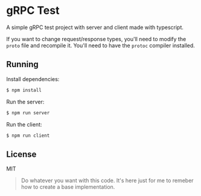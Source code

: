# gRPC Test

A simple gRPC test project with server and client made with typescript.

If you want to change request/response types, you'll need to modify the `proto` file and recompile it. You'll need to have the `protoc` compiler installed.

## Running

Install dependencies:

```bash
$ npm install
```

Run the server:

```bash
$ npm run server
```

Run the client:

```bash
$ npm run client
```

## License

MIT

> Do whatever you want with this code. It's here just for me to remeber how to create a base implementation.